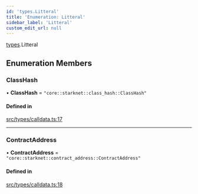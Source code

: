 ```yaml
---
id: 'types.Litteral'
title: 'Enumeration: Litteral'
sidebar_label: 'Litteral'
custom_edit_url: null
---
```


[types](../namespaces/types.md).Litteral

## Enumeration Members

### ClassHash

• **ClassHash** = `"core::starknet::class_hash::ClassHash"`

#### Defined in

[src/types/calldata.ts:17](https://github.com/0xs34n/starknet.js/blob/v5.19.5/src/types/calldata.ts#L17)

---

### ContractAddress

• **ContractAddress** = `"core::starknet::contract_address::ContractAddress"`

#### Defined in

[src/types/calldata.ts:18](https://github.com/0xs34n/starknet.js/blob/v5.19.5/src/types/calldata.ts#L18)
